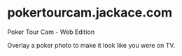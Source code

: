 # pokertourcam.jackace.com

Poker Tour Cam - Web Edition

Overlay a poker photo to make it look like you were on TV.
